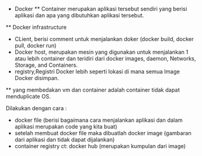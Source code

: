 * Docker 
** Container merupakan aplikasi tersebut sendiri yang berisi aplikasi dan apa yang dibutuhkan aplikasi tersebut. 

** Docker infrastructure
* CLient, berisi comment untuk menjalankan doker (docker build, docker pull, docker run)
* Docker host, merupakan mesin yang digunakan untuk menjalankan 1 atau lebih container dan teridiri dari docker images, daemon, Networks, Storage, and Containers. 
* registry,Registri Docker lebih seperti lokasi di mana semua Image Docker disimpan. 

** yang membedakan vm dan container adalah container tidak dapat menduplicate OS.

Dilakukan dengan cara :
* docker file (berisi bagaimana cara menjalankan aplikasi dan dalam aplikasi merupakan code yang kita buat)
* setelah membuat docker file maka dibuatlah docker image (gambaran dari aplikasi dan tidak dapat dijalankan)
* container registry ct: docker hub (merupakan kumpulan dari image)